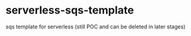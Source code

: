 # serverless-sqs-template
sqs template for serverless (still POC and can be deleted in later stages)
